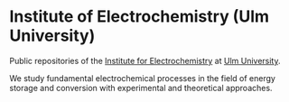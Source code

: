 # Institute of Electrochemistry (Ulm University)

Public repositories of the [Institute for Electrochemistry](https://www.uni-ulm.de/en/nawi/institute-of-electrochemistry/) at [Ulm University](https://www.uni-ulm.de/).

We study fundamental electrochemical processes in the field of energy storage and conversion with experimental and theoretical approaches.
